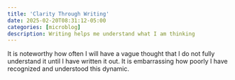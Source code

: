 ```yaml
---
title: 'Clarity Through Writing'
date: 2025-02-20T08:31:12-05:00
categories: [microblog]
description: Writing helps me understand what I am thinking
---
```

It is noteworthy how often I will have a vague thought that I do
not fully understand it until I have written it out.
It is embarrassing how poorly I have recognized and understood this
dynamic.

